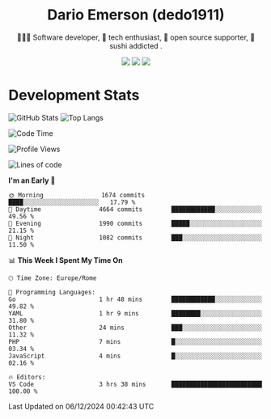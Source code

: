 <div align="center">
  
# Dario Emerson (dedo1911)
👨🏼‍💻 Software developer, 🔧 tech enthusiast, 🙌 open source supporter, 🍣 sushi addicted .

[![](https://img.shields.io/badge/-Linkedin-informational?style=for-the-badge&logo=linkedin&logoColor=white&color=2867B2)](http://linkedin.com/in/dedo1911)
[![](https://img.shields.io/badge/-Telegram-informational?style=for-the-badge&logo=telegram&logoColor=white&color=0088cc)](https://t.me/dedo1911)
[![](https://img.shields.io/badge/-Facebook-informational?style=for-the-badge&logo=facebook&logoColor=white&color=3b5998)](https://fb.com/dedo1911)

</div>

# Development Stats

![GitHub Stats](https://github-readme-stats.vercel.app/api?username=dedo1911&hide=&count_private=true&title_color=84cc16&text_color=ffffff&icon_color=84cc16&bg_color=1c1917&hide_border=true&border_radius=0&show_icons=true)
![Top Langs](https://github-readme-stats.vercel.app/api/top-langs/?username=dedo1911&theme=chartreuse-dark&layout=compact)

<!--START_SECTION:waka-->
![Code Time](http://img.shields.io/badge/Code%20Time-1%2C503%20hrs%2043%20mins-blue)

![Profile Views](http://img.shields.io/badge/Profile%20Views-4-blue)

![Lines of code](https://img.shields.io/badge/From%20Hello%20World%20I%27ve%20Written-3.0%20million%20lines%20of%20code-blue)

**I'm an Early 🐤** 

```text
🌞 Morning                1674 commits        ████░░░░░░░░░░░░░░░░░░░░░   17.79 % 
🌆 Daytime                4664 commits        ████████████░░░░░░░░░░░░░   49.56 % 
🌃 Evening                1990 commits        █████░░░░░░░░░░░░░░░░░░░░   21.15 % 
🌙 Night                  1082 commits        ███░░░░░░░░░░░░░░░░░░░░░░   11.50 % 
```


📊 **This Week I Spent My Time On** 

```text
🕑︎ Time Zone: Europe/Rome

💬 Programming Languages: 
Go                       1 hr 48 mins        ████████████░░░░░░░░░░░░░   49.82 % 
YAML                     1 hr 9 mins         ████████░░░░░░░░░░░░░░░░░   31.80 % 
Other                    24 mins             ███░░░░░░░░░░░░░░░░░░░░░░   11.32 % 
PHP                      7 mins              █░░░░░░░░░░░░░░░░░░░░░░░░   03.34 % 
JavaScript               4 mins              █░░░░░░░░░░░░░░░░░░░░░░░░   02.16 % 

🔥 Editors: 
VS Code                  3 hrs 38 mins       █████████████████████████   100.00 % 
```


 Last Updated on 06/12/2024 00:42:43 UTC
<!--END_SECTION:waka-->

<!--
**dedo1911/dedo1911** is a ✨ _special_ ✨ repository because its `README.md` (this file) appears on your GitHub profile.

Here are some ideas to get you started:

- 🔭 I’m currently working on ...
- 🌱 I’m currently learning ...
- 👯 I’m looking to collaborate on ...
- 🤔 I’m looking for help with ...
- 💬 Ask me about ...
- 📫 How to reach me: ...
- 😄 Pronouns: ...
- ⚡ Fun fact: ...
-->
